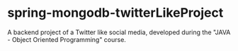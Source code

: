 # spring-mongodb-twitterLikeProject
A backend project of a Twitter like social media, developed during the "JAVA - Object Oriented Programming" course.
